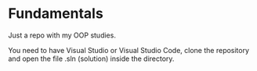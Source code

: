 # Fundamentals
Just a repo with my OOP studies.

You need to have Visual Studio or Visual Studio Code, clone the repository and open the file .sln (solution) inside the directory.

